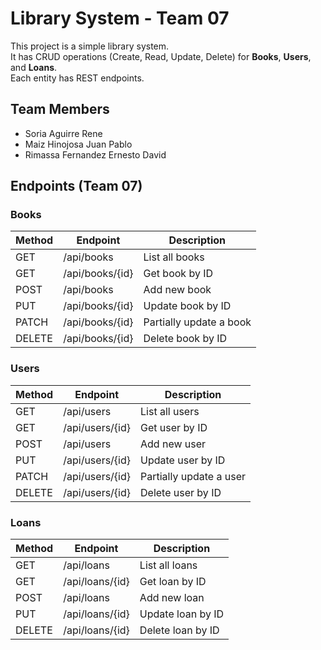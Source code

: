 # Library System - Team 07

This project is a simple library system.  
It has CRUD operations (Create, Read, Update, Delete) for **Books**, **Users**, and **Loans**.  
Each entity has REST endpoints.

## Team Members
- Soria Aguirre Rene
- Maiz Hinojosa Juan Pablo
- Rimassa Fernandez Ernesto David

## Endpoints (Team 07)

### Books
| Method | Endpoint          | Description             |
|--------|------------------|-------------------------|
| GET    | /api/books       | List all books          |
| GET    | /api/books/{id}  | Get book by ID          |
| POST   | /api/books       | Add new book            |
| PUT    | /api/books/{id}  | Update book by ID       |
| PATCH  | /api/books/{id}  | Partially update a book |
| DELETE | /api/books/{id}  | Delete book by ID       |

### Users
| Method | Endpoint          | Description             |
|--------|------------------|-------------------------|
| GET    | /api/users       | List all users          |
| GET    | /api/users/{id}  | Get user by ID          |
| POST   | /api/users       | Add new user            |
| PUT    | /api/users/{id}  | Update user by ID       |
| PATCH  | /api/users/{id}  | Partially update a user |
| DELETE | /api/users/{id}  | Delete user by ID       |

### Loans
| Method | Endpoint          | Description          |
|--------|------------------|----------------------|
| GET    | /api/loans       | List all loans       |
| GET    | /api/loans/{id}  | Get loan by ID       |
| POST   | /api/loans       | Add new loan         |
| PUT    | /api/loans/{id}  | Update loan by ID    |
| DELETE | /api/loans/{id}  | Delete loan by ID    |

